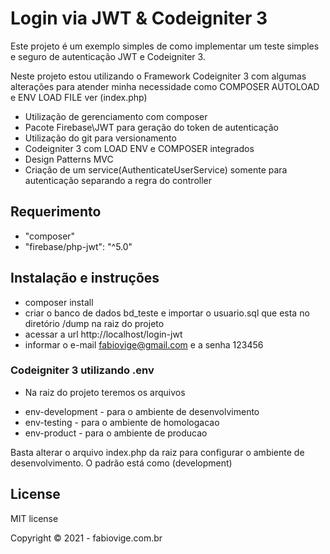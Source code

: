# Login via JWT & Codeigniter 3

Este projeto é um exemplo simples de como implementar um teste simples e seguro de autenticação JWT e Codeigniter 3.

Neste projeto estou utilizando o Framework Codeigniter 3 com algumas alterações para atender minha necessidade
como COMPOSER AUTOLOAD e ENV LOAD FILE ver (index.php)

- Utilização de gerenciamento com composer
- Pacote Firebase\JWT para geração do token de autenticação
- Utilização do git para versionamento
- Codeigniter 3 com LOAD ENV e COMPOSER integrados
- Design Patterns MVC
- Criação de um service(AuthenticateUserService) somente para autenticação separando a regra do controller

## Requerimento

* "composer"
* "firebase/php-jwt": "^5.0"

## Instalação e instruções

- composer install
- criar o banco de dados bd_teste e importar o usuario.sql que esta no diretório /dump na raiz do projeto
- acessar a url http://localhost/login-jwt
- informar o e-mail fabiovige@gmail.com e a senha 123456

### Codeigniter 3 utilizando .env

- Na raiz do projeto teremos os arquivos 
* env-development - para o ambiente de desenvolvimento
* env-testing - para o ambiente de homologacao
* env-product - para o ambiente de producao

Basta alterar o arquivo index.php da raiz para configurar o ambiente de desenvolvimento. O padrão está como (development)


## License

MIT license

Copyright © 2021 - fabiovige.com.br
